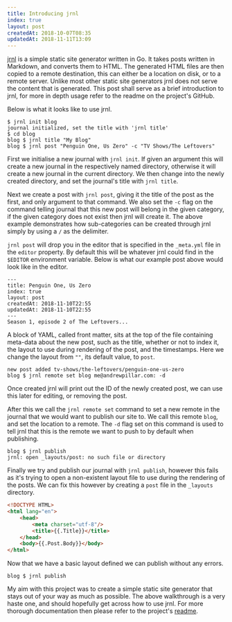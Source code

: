 ```yaml
---
title: Introducing jrnl
index: true
layout: post
createdAt: 2018-10-07T08:35
updatedAt: 2018-11-11T13:09
---
```

[jrnl](https://github.com/andrewpillar/jrnl) is a simple static site generator written in Go. It takes posts written in Markdown, and converts them to HTML. The generated HTML files are then copied to a remote destination, this can either be a location on disk, or to a remote server. Unlike most other static site generators jrnl does not serve the content that is generated. This post shall serve as a brief introduction to jrnl, for more in depth usage refer to the readme on the project's GitHub.

Below is what it looks like to use jrnl.

```
$ jrnl init blog
journal initialized, set the title with 'jrnl title'
$ cd blog
blog $ jrnl title "My Blog"
blog $ jrnl post "Penguin One, Us Zero" -c "TV Shows/The Leftovers"
```

First we initialise a new journal with `jrnl init`. If given an argument this will create a new journal in the respectively named directory, otherwise it will create a new journal in the current directory. We then change into the newly created directory, and set the journal's title with `jrnl title`.

Next we create a post with `jrnl post`, giving it the title of the post as the first, and only argument to that command. We also set the `-c` flag on the command telling journal that this new post will belong in the given category, if the given category does not exist then jrnl will create it. The above example demonstrates how sub-categories can be created through jrnl simply by using a `/` as the delimiter.

`jrnl post` will drop you in the editor that is specified in the `_meta.yml` file in the `editor` property. By default this will be whatever jrnl could find in the `$EDITOR` environment variable. Below is what our example post above would look like in the editor.

```
---
title: Penguin One, Us Zero
index: true
layout: post
createdAt: 2018-11-10T22:55
updatedAt: 2018-11-10T22:55
---
Season 1, episode 2 of The Leftovers...
```

A block of YAML, called front matter, sits at the top of the file containing meta-data about the new post, such as the title, whether or not to index it, the layout to use during rendering of the post, and the timestamps. Here we change the layout from `""`, its default value, to `post`.

```
new post added tv-shows/the-leftovers/penguin-one-us-zero
blog $ jrnl remote set blog me@andrewpillar.com: -d
```

Once created jrnl will print out the ID of the newly created post, we can use this later for editing, or removing the post.

After this we call the `jrnl remote set` command to set a new remote in the journal that we would want to publish our site to. We call this remote `blog`, and set the location to a remote. The `-d` flag set on this command is used to tell jrnl that this is the remote we want to push to by default when publishing.

```
blog $ jrnl publish
jrnl: open _layouts/post: no such file or directory
```

Finally we try and publish our journal with `jrnl publish`, however this fails as it's trying to open a non-existent layout file to use during the rendering of the posts. We can fix this however by creating a `post` file in the `_layouts` directory.

```html
<!DOCTYPE HTML>
<html lang="en">
    <head>
        <meta charset="utf-8"/>
        <title>{{.Title}}</title>
    </head>
    <body>{{.Post.Body}}</body>
</html>
```

Now that we have a basic layout defined we can publish without any errors.

```
blog $ jrnl publish
```

My aim with this project was to create a simple static site generator that stays out of your way as much as possible. The above walkthrough is a very haste one, and should hopefully get across how to use jrnl. For more thorough documentation then please refer to the project's [readme](https://github.com/andrewpillar/jrnl).
